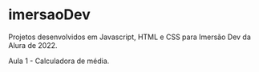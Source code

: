 # imersaoDev
Projetos desenvolvidos em Javascript, HTML e CSS para Imersão Dev da Alura de 2022.

Aula 1 - Calculadora de média.
